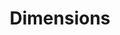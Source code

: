 ---
bigquery: https://console.cloud.google.com/bigquery?p=covid-19-dimensions-ai&page=table&d=data&t=publications
contributors: Digital Science, https://www.digital-science.com/
cost: Free for personal, non-commercial use.
description: Dimensions contains more than 100 million publications, ranging from
  articles published in scholarly journals, books and book chapters, to preprints
  and conference proceedings. All publications are contextualized with linked data
  sets, funding, publications, patents, clinical trials, and policy documents. You
  can also view associated categories, funders, institutions, and researcher profiles.
documentation: https://docs.dimensions.ai/bigquery/index.html
last_edit: Mon, 04 Apr 2022 19:04:00 GMT
location: https://www.dimensions.ai/products/free/
maintained_by: Digital Science, https://www.digital-science.com/
schema_fields: '[''funder_countries'', ''filing_year'', ''inventor_names'', ''investigators'',
  ''funding_jpy'', ''labels'', ''open_access_categories_v2'', ''resulting_publication_doi'',
  ''funding_currency'', ''family_count'', ''category_uoa'', ''date_imported_gbq'',
  ''editors'', ''original_assignee_countries'', ''id'', ''repository_id'', ''end_date'',
  ''acronyms'', ''family_id'', ''ipcr'', ''jurisdiction'', ''associated_publication_arxiv_id'',
  ''volume'', ''citations'', ''arxiv_id'', ''funding_cad'', ''book_series_title'',
  ''pmid'', ''associated_publication_id'', ''grant_number'', ''pmcid'', ''mesh_terms'',
  ''date_modified'', ''linkout'', ''category_rcdc'', ''repository_name'', ''source_id'',
  ''associated_grant_ids'', ''journal'', ''pages'', ''category_hrcs_hc'', ''associated_publication_pmid'',
  ''created_date'', ''cpc'', ''category_sdg'', ''application_number'', ''category_bra'',
  ''publication_year'', ''category_icrp_cso'', ''description'', ''funder_orgs'', ''organisation_details'',
  ''research_org_state_codes'', ''cited_by_ids'', ''assignee_countries'', ''parent_id'',
  ''funding_gbp'', ''funding_amount'', ''metrics'', ''funder_org_acronyms'', ''language'',
  ''issue'', ''date_online'', ''research_org_city_names'', ''research_org_cities'',
  ''legal_status'', ''aliases'', ''funding_eur'', ''research_orgs'', ''legal_events'',
  ''type'', ''reference_ids'', ''funder_org_state_codes'', ''original_abstract'',
  ''date'', ''citations_count'', ''date_inserted'', ''repository_url'', ''funder_org_cities'',
  ''filing_date'', ''mesh_headings'', ''journal_lists'', ''patent_ids'', ''funder_org'',
  ''category_icrp_ct'', ''date_print'', ''authors'', ''associated_publication_doi'',
  ''category_hra'', ''funding_usd'', ''citation_string'', ''open_access_categories'',
  ''filing_status'', ''end_year'', ''year'', ''external_ids'', ''research_org_state_names'',
  ''proceedings_title'', ''publication_date'', ''clinical_trial_ids'', ''name'', ''brief_title'',
  ''funding_cny'', ''funding_chf'', ''publisher'', ''established'', ''active_years'',
  ''assignee_orgs'', ''conference'', ''subtitles'', ''granted_date'', ''expiration_date'',
  ''kind'', ''abstract'', ''altmetrics'', ''status'', ''priority_year'', ''funding_details'',
  ''research_org_country_names'', ''funding_nzd'', ''original_assignee_orgs'', ''wikipedia_url'',
  ''current_assignee_countries'', ''links'', ''priority_date'', ''original_title'',
  ''acronym'', ''date_normal'', ''research_org_countries'', ''researcher_ids'', ''categories'',
  ''doi'', ''license'', ''concepts'', ''registry'', ''current_assignee'', ''category_for'',
  ''types'', ''original_assignee'', ''granted_year'', ''current_assignee_orgs'', ''title'',
  ''embargo_date'', ''expiration_year'', ''email_address'', ''acknowledgements'',
  ''interventions'', ''start_date'', ''book_title'', ''funding_aud'', ''supporting_grant_ids'',
  ''eisbn'', ''isbn'', ''funder_org_countries'', ''phase'', ''relationships'', ''foa_number'',
  ''conditions'', ''gender'', ''family_members_ids'', ''publication_ids'', ''start_year'',
  ''address'', ''category_hrcs_rac'', ''resulting_publication_ids'']'
shortname: dimensions
tags:
- scholarly literature
- patents
- funding
- clinical trials
- academic profiles
terms_of_use: 'Use of both the Dimensions COVID-19 dataset and full Dimensions dataset
  are subject to the Dimensions Terms of use: https://www.dimensions.ai/policies-terms-legal '
title: Dimensions
uuid: dcff88bd-fe6b-4fdb-8159-809bf9d7bc1c
---